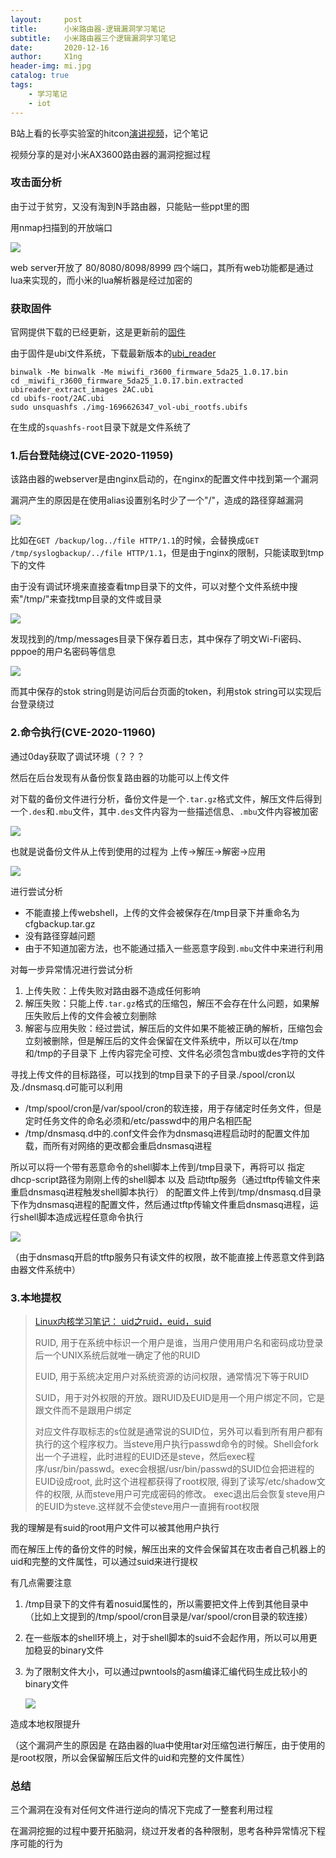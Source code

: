 ```yaml
---
layout:     post
title:      小米路由器-逻辑漏洞学习笔记
subtitle:   小米路由器三个逻辑漏洞学习笔记
date:       2020-12-16
author:     X1ng
header-img: mi.jpg
catalog: true
tags:
    - 学习笔记
    - iot
---
```


B站上看的长亭实验室的hitcon[演讲视频](https://www.bilibili.com/video/BV1gf4y1D7L2)，记个笔记

视频分享的是对小米AX3600路由器的漏洞挖掘过程

### 攻击面分析

由于过于贫穷，又没有淘到N手路由器，只能贴一些ppt里的图

用nmap扫描到的开放端口

![](https://tva1.sinaimg.cn/large/0081Kckwgy1glpjdwcgf2j31hd0u076u.jpg)

web server开放了 80/8080/8098/8999 四个端口，其所有web功能都是通过lua来实现的，而小米的lua解析器是经过加密的



### 获取固件

官网提供下载的已经更新，这是更新前的[固件](http://cdn.cnbj1.fds.api.mi-img.com/xiaoqiang/rom/r3600/miwifi_r3600_firmware_5da25_1.0.17.bin)

由于固件是ubi文件系统，下载最新版本的[ubi_reader](https://github.com/jrspruitt/ubi_reader)

```
binwalk -Me binwalk -Me miwifi_r3600_firmware_5da25_1.0.17.bin
cd _miwifi_r3600_firmware_5da25_1.0.17.bin.extracted
ubireader_extract_images 2AC.ubi
cd ubifs-root/2AC.ubi
sudo unsquashfs ./img-1696626347_vol-ubi_rootfs.ubifs
```

在生成的`squashfs-root`目录下就是文件系统了



### 1.后台登陆绕过(CVE-2020-11959)

该路由器的webserver是由nginx启动的，在nginx的配置文件中找到第一个漏洞

漏洞产生的原因是在使用alias设置别名时少了一个"/"，造成的路径穿越漏洞

![](https://tva1.sinaimg.cn/large/0081Kckwly1glpq4lekfcj31cw0s640v.jpg)

比如在`GET /backup/log../file HTTP/1.1`的时候，会替换成`GET /tmp/syslogbackup/../file HTTP/1.1`，但是由于nginx的限制，只能读取到tmp下的文件

由于没有调试环境来直接查看tmp目录下的文件，可以对整个文件系统中搜索"/tmp/"来查找tmp目录的文件或目录

![](https://tva1.sinaimg.cn/large/0081Kckwly1glpq23bwi8j31hj0u0wmp.jpg)

发现找到的/tmp/messages目录下保存着日志，其中保存了明文Wi-Fi密码、pppoe的用户名密码等信息

![](https://tva1.sinaimg.cn/large/0081Kckwly1glpq47cnstj31hc0u0arm.jpg)

而其中保存的stok string则是访问后台页面的token，利用stok string可以实现后台登录绕过



### 2.命令执行(CVE-2020-11960)

通过0day获取了调试环境（？？？

然后在后台发现有从备份恢复路由器的功能可以上传文件

对下载的备份文件进行分析，备份文件是一个`.tar.gz`格式文件，解压文件后得到一个`.des`和`.mbu`文件，其中`.des`文件内容为一些描述信息、`.mbu`文件内容被加密

![](https://tva1.sinaimg.cn/large/0081Kckwgy1glpl6fo377j31hh0u0gq0.jpg)

也就是说备份文件从上传到使用的过程为	上传->解压->解密->应用

![](https://tva1.sinaimg.cn/large/0081Kckwly1glpm1uxsn9j30kq0kujsf.jpg)

进行尝试分析

- 不能直接上传webshell，上传的文件会被保存在/tmp目录下并重命名为cfgbackup.tar.gz
- 没有路径穿越问题
- 由于不知道加密方法，也不能通过插入一些恶意字段到`.mbu`文件中来进行利用

对每一步异常情况进行尝试分析

1. 上传失败：上传失败对路由器不造成任何影响
2. 解压失败：只能上传`.tar.gz`格式的压缩包，解压不会存在什么问题，如果解压失败后上传的文件会被立刻删除
3. 解密与应用失败：经过尝试，解压后的文件如果不能被正确的解析，压缩包会立刻被删除，但是解压后的文件会保留在文件系统中，所以可以在/tmp和/tmp的子目录下 上传内容完全可控、文件名必须包含mbu或des字符的文件

寻找上传文件的目标路径，可以找到的tmp目录下的子目录./spool/cron以及./dnsmasq.d可能可以利用

- /tmp/spool/cron是/var/spool/cron的软连接，用于存储定时任务文件，但是定时任务文件的命名必须和/etc/passwd中的用户名相匹配
- /tmp/dnsmasq.d中的.conf文件会作为dnsmasq进程启动时的配置文件加载，而所有对网络的更改都会重启dnsmasq进程

所以可以将一个带有恶意命令的shell脚本上传到/tmp目录下，再将可以 指定dhcp-script路径为刚刚上传的shell脚本  以及  启动tftp服务（通过tftp传输文件来重启dnsmasq进程触发shell脚本执行） 的配置文件上传到/tmp/dnsmasq.d目录下作为dnsmasq进程的配置文件，然后通过tftp传输文件重启dnsmasq进程，运行shell脚本造成远程任意命令执行

![](https://tva1.sinaimg.cn/large/0081Kckwly1glpm338lkzj31hh0u0zn3.jpg)

（由于dnsmasq开启的tftp服务只有读文件的权限，故不能直接上传恶意文件到路由器文件系统中）



### 3.本地提权

>[Linux内核学习笔记： uid之ruid，euid，suid](https://www.cnblogs.com/limingluzhu/p/5702486.html)
>
>RUID, 用于在系统中标识一个用户是谁，当用户使用用户名和密码成功登录后一个UNIX系统后就唯一确定了他的RUID
>
>EUID, 用于系统决定用户对系统资源的访问权限，通常情况下等于RUID
>
>SUID，用于对外权限的开放。跟RUID及EUID是用一个用户绑定不同，它是跟文件而不是跟用户绑定
>
>对应文件存取标志的s位就是通常说的SUID位，另外可以看到所有用户都有执行的这个程序权力。当steve用户执行passwd命令的时候。Shell会fork出一个子进程，此时进程的EUID还是steve，然后exec程序/usr/bin/passwd。exec会根据/usr/bin/passwd的SUID位会把进程的EUID设成root,   此时这个进程都获得了root权限, 得到了读写/etc/shadow文件的权限, 从而steve用户可完成密码的修改。 exec退出后会恢复steve用户的EUID为steve.这样就不会使steve用户一直拥有root权限

我的理解是有suid的root用户文件可以被其他用户执行

而在解压上传的备份文件的时候，解压出来的文件会保留其在攻击者自己机器上的uid和完整的文件属性，可以通过suid来进行提权

有几点需要注意

1. /tmp目录下的文件有着nosuid属性的，所以需要把文件上传到其他目录中（比如上文提到的/tmp/spool/cron目录是/var/spool/cron目录的软连接）

2. 在一些版本的shell环境上，对于shell脚本的suid不会起作用，所以可以用更加稳妥的binary文件

3. 为了限制文件大小，可以通过pwntools的asm编译汇编代码生成比较小的binary文件

    ![](https://tva1.sinaimg.cn/large/0081Kckwly1glpn08uo2uj30te0sck38.jpg)

造成本地权限提升

（这个漏洞产生的原因是 在路由器的lua中使用tar对压缩包进行解压，由于使用的是root权限，所以会保留解压后文件的uid和完整的文件属性）



### 总结

三个漏洞在没有对任何文件进行逆向的情况下完成了一整套利用过程

在漏洞挖掘的过程中要开拓脑洞，绕过开发者的各种限制，思考各种异常情况下程序可能的行为
